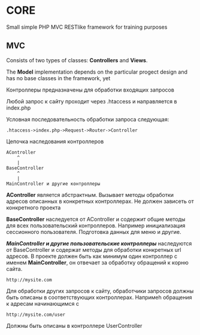 # CORE
Small simple PHP MVC RESTlike framework for training purposes

## MVC
Consists of two types of classes:
**Controllers** and **Views**.

The **Model** implementation depends on the particular progect design and has no base classes in the framework, yet

Контроллеры предназначены для обработки входящих запросов

Любой запрос к сайту проходит через .htaccess и направляется в  index.php  

Условная последовательность обработки запроса следующая:
```
.htaccess->index.php->Request->Router->Controller
```

Цепочка наследования контроллеров
```
AController
    ^
    |
BaseController
    ^
    |
MainController и другие контроллеры
```

**AController** является абстрактным. Вызывает методы обработки адресов описанных в конкретных контроллерах. Не должен зависеть от конкретного проекта

**BaseController** наследуется от AController и содержит общие методы для всех пользовательский контроллеров. Например инициализация сессионного пользователя.
 Подготовка данных для меню и другие.

***MainController и другие пользовательские контроллеры*** наследуются от BaseController и содержат методы для обработки конкретных url адресов.
В проекте должен быть как минимум один контроллер с именем **MainController**, он отвечает за обработку обращений к корню сайта.
```
http://mysite.com
```
Для обработки других запросов к сайту, обработчики запросов должны быть описаны в соответствующих контроллерах. Напримеh обращения к адресам начинающимся с 
```
http://mysite.com/user
```
Должны быть описаны в контроллере UserController 

 
